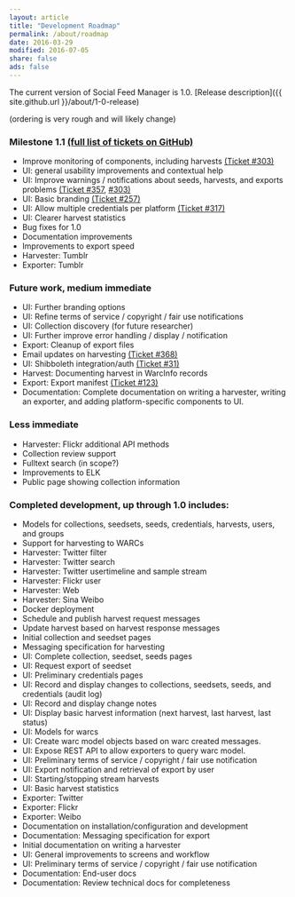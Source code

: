```yaml
---
layout: article
title: "Development Roadmap"
permalink: /about/roadmap
date: 2016-03-29
modified: 2016-07-05
share: false
ads: false
---
```


The current version of Social Feed Manager is 1.0. [Release description]({{ site.github.url }}/about/1-0-release)

(ordering is very rough and will likely change)

### Milestone 1.1 [(full list of tickets on GitHub)](https://github.com/gwu-libraries/sfm-ui/milestones/1.next)
* Improve monitoring of components, including harvests [(Ticket #303)](https://github.com/gwu-libraries/sfm-ui/issues/303)
* UI: general usability improvements and contextual help
* UI: Improve warnings / notifications about seeds, harvests, and exports problems [(Ticket #357](https://github.com/gwu-libraries/sfm-ui/issues/357), [#303)](https://github.com/gwu-libraries/sfm-ui/issues/303)
* UI: Basic branding [(Ticket #257)](https://github.com/gwu-libraries/sfm-ui/issues/257)
* UI: Allow multiple credentials per platform [(Ticket #317)](https://github.com/gwu-libraries/sfm-ui/issues/317)
* UI: Clearer harvest statistics
* Bug fixes for 1.0
* Documentation improvements
* Improvements to export speed
* Harvester: Tumblr
* Exporter: Tumblr

### Future work, medium immediate
* UI: Further branding options
* UI: Refine terms of service / copyright / fair use notifications
* UI: Collection discovery (for future researcher)
* UI: Further improve error handling / display / notification
* Export: Cleanup of export files
* Email updates on harvesting [(Ticket #368)](https://github.com/gwu-libraries/sfm-ui/issues/368)
* UI: Shibboleth integration/auth [(Ticket #31)](https://github.com/gwu-libraries/sfm-ui/issues/31)
* Harvest: Documenting harvest in WarcInfo records 
* Export: Export manifest [(Ticket #123)](https://github.com/gwu-libraries/sfm-ui/issues/123)
* Documentation: Complete documentation on writing a harvester, writing an exporter, and adding platform-specific components to UI.

### Less immediate
* Harvester: Flickr additional API methods
* Collection review support
* Fulltext search (in scope?)
* Improvements to ELK
* Public page showing collection information

### Completed development, up through 1.0 includes:
* Models for collections, seedsets, seeds, credentials, harvests, users, and groups
* Support for harvesting to WARCs
* Harvester: Twitter filter
* Harvester: Twitter search
* Harvester: Twitter usertimeline and sample stream
* Harvester: Flickr user
* Harvester: Web 
* Harvester: Sina Weibo
* Docker deployment
* Schedule and publish harvest request messages
* Update harvest based on harvest response messages
* Initial collection and seedset pages
* Messaging specification for harvesting
* UI: Complete collection, seedset, seeds pages
* UI: Request export of seedset
* UI: Preliminary credentials pages
* UI: Record and display changes to collections, seedsets, seeds, and credentials (audit log)
* UI: Record and display change notes
* UI: Display basic harvest information (next harvest, last harvest, last status)
* UI: Models for warcs
* UI: Create warc model objects based on warc created messages.
* UI: Expose REST API to allow exporters to query warc model.
* UI: Preliminary terms of service / copyright / fair use notification
* UI: Export notification and retrieval of export by user
* UI: Starting/stopping stream harvests
* UI: Basic harvest statistics
* Exporter: Twitter
* Exporter: Flickr
* Exporter: Weibo
* Documentation on installation/configuration and development
* Documentation: Messaging specification for export
* Initial documentation on writing a harvester
* UI: General improvements to screens and workflow
* UI: Preliminary terms of service / copyright / fair use notification
* Documentation: End-user docs
* Documentation: Review technical docs for completeness

